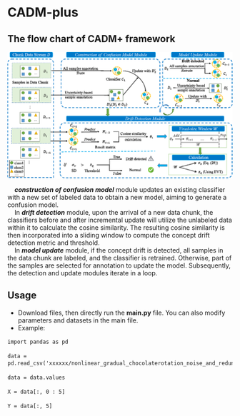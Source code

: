 # CADM-plus
## The flow chart of CADM+ framework

<div align=center><img src="https://github.com/songqiaohu/pictureandgif/blob/main/framework.png?raw=true"/></div>


&nbsp;&nbsp;&nbsp;&nbsp;**<em>construction of confusion model</em>** module updates an existing classifier with a new set of labeled data to obtain a new model, aiming to generate a confusion model.  
&nbsp;&nbsp;&nbsp;&nbsp;In **<em>drift detection</em>** module, upon the arrival of a new data chunk, the classifiers before and after incremental update will utilize the unlabeled data within it to calculate the cosine similarity. The resulting cosine similarity is then incorporated into a sliding window to compute the concept drift detection metric and threshold.  
&nbsp;&nbsp;&nbsp;&nbsp;In **<em>model update</em>** module, if the concept drift is detected, all samples in the data chunk are labeled, and the classifier is retrained. Otherwise, part of the samples are selected for annotation to update the model. Subsequently, the detection and update modules iterate in a loop.

## Usage
- Download files, then directly run the **main.py** file. You can also modify parameters and datasets in the main file.  
- Example:


```
import pandas as pd

data = pd.read_csv('xxxxxx/nonlinear_gradual_chocolaterotation_noise_and_redunce.csv')

data = data.values 

X = data[:, 0 : 5] 

Y = data[:, 5] 
``` 








